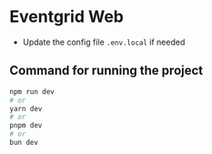 # Eventgrid Web

- Update the config file `.env.local` if needed


## Command for running the project
```bash
npm run dev
# or
yarn dev
# or
pnpm dev
# or
bun dev
```

